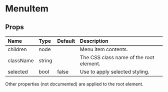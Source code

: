 MenuItem
========



Props
-----


| Name | Type | Default | Description |
|:-----|:-----|:-----|:-----|
| children | node |  |  Menu item contents. |
| className | string |  |  The CSS class name of the root element. |
| selected | bool | false |  Use to apply selected styling. |

Other properties (not documented) are applied to the root element.
